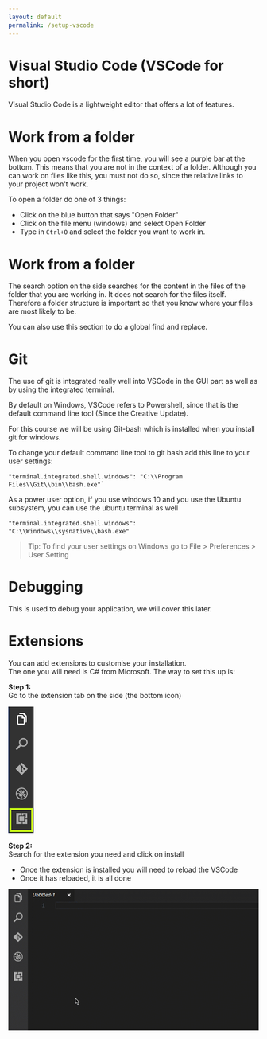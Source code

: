 ```yaml
---
layout: default
permalink: /setup-vscode
---
```


#  Visual Studio Code  (VSCode for short)

Visual Studio Code is a lightweight editor that offers a lot of features. 

# Work from a folder

When you open vscode for the first time, you will see a purple bar at the bottom. This means that you are not in the context of a folder.
Although you can work on files like this, you must not do so, since the relative links to your project won't work.

To open a folder do one of 3 things:

* Click on the blue button that says "Open Folder"
* Click on the file menu (windows) and select Open Folder
* Type in  `Ctrl+O` and select the folder you want to work in.

# Work from a folder

The search option on the side searches for the content in the files of the folder that you are working in. It does not search for the files itself.
Therefore a folder structure is important so that you know where your files are most likely to be.

You can also use this section to do a global find and replace.

# Git 

The use of git is integrated really well into VSCode in the GUI part as well as by using the integrated terminal.
  
By default on Windows, VSCode refers to Powershell, since that is the default command line tool (Since the Creative Update).
  
For this course we will be using Git-bash which is installed when you install git for windows.
  
To change your default command line tool to git bash add this line to your user settings:

```
"terminal.integrated.shell.windows": "C:\\Program Files\\Git\\bin\\bash.exe"`
```


As a power user option, if you use windows 10 and you use the Ubuntu subsystem, you can use the ubuntu terminal as well

```
"terminal.integrated.shell.windows": "C:\\Windows\\sysnative\\bash.exe"
```

> Tip: To find your user settings on Windows go to File > Preferences > User Setting

# Debugging

This is used to debug your application, we will cover this later.

# Extensions 

You can add extensions to customise your installation.  
The one you will need is C# from Microsoft.
The way to set this up is:  

**Step 1:**  
Go to the extension tab on the side (the bottom icon)

![VScode-extensions](./assets/images/vscode-extensions.png)

**Step 2:**  
Search for the extension you need and click on install

* Once the extension is installed you will need to reload the VSCode
* Once it has reloaded, it is all done

![VScode-install-extensions](./assets/images/vscode-install-extensions.gif)
